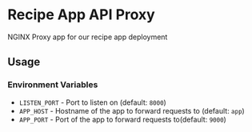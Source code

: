 # Recipe App API Proxy

NGINX Proxy app for our recipe app deployment

## Usage

### Environment Variables

  * `LISTEN_PORT` - Port to listen on (default: `8000`)
  * `APP_HOST` - Hostname of the app to forward requests to (default: `app`)
  * `APP_PORT` - Port of the app to forward requests to(default: `9000`)
